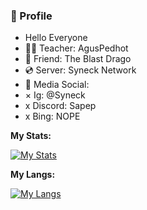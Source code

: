 ### 📎 Profile

- Hello Everyone
- 👨‍🏫 Teacher: AgusPedhot
- 👬 Friend: The Blast Drago
- 💿 Server: Syneck Network
- 📄 Media Social: 
- × Ig: @Syneck
- x Discord: Sapep
- x Bing: NOPE

**My Stats:**

[![My Stats](https://github-readme-stats.vercel.app//api?username=Kalsel1295&show_icons=true&count_private=true&hide_title=true&bg_color=30,e96443,904e95&title_color=fff&text_color=fff)](https://github.com/Kalsel1295/)

**My Langs:**

[![My Langs](https://github-readme-stats.vercel.app/api/top-langs/?username=Kalsel1295&layout=compact&bg_color=30,e96443,904e95&title_color=fff&text_color=fff)](https://github.com/Kalsel1295/)
